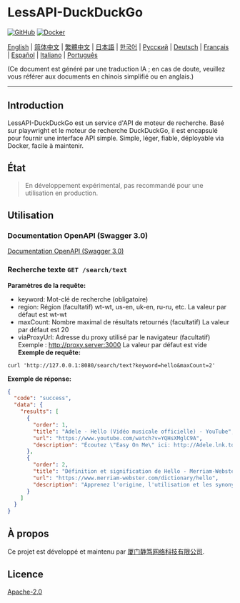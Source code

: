 # LessAPI-DuckDuckGo

[![GitHub](https://img.shields.io/github/license/lessapidev/lessapi-duckduckgo?style=for-the-badge)](https://github.com/username/lessapi-duckduckgo)
[![Docker](https://img.shields.io/docker/pulls/lessapidev/lessapi-duckduckgo?style=for-the-badge)](https://hub.docker.com/r/lessapidev/lessapi-duckduckgo)

[English](./../../README.md) |
[简体中文](./../zhs/README.md) |
[繁體中文](./../zht/README.md) |
[日本語](./../ja/README.md) |
[한국어](./../ko/README.md) |
[Русский](./../ru/README.md) |
[Deutsch](./../de/README.md) |
[Français](./../fr/README.md) |
[Español](./../es/README.md) |
[Italiano](./../it/README.md) |
[Português](./../pt/README.md)

(Ce document est généré par une traduction IA ; en cas de doute, veuillez vous référer aux documents en chinois
simplifié ou en anglais.)

---

## Introduction

LessAPI-DuckDuckGo est un service d'API de moteur de recherche.
Basé sur playwright et le moteur de recherche DuckDuckGo, il est encapsulé pour fournir une interface API simple.
Simple, léger, fiable, déployable via Docker, facile à maintenir.

## État

> En développement expérimental, pas recommandé pour une utilisation en production.

## Utilisation

### Documentation OpenAPI (Swagger 3.0)

[Documentation OpenAPI (Swagger 3.0)](./../../lessapi-duckduckgo.openapi.json)

### Recherche texte `GET /search/text`

**Paramètres de la requête:**

- keyword: Mot-clé de recherche (obligatoire)
- region: Région (facultatif) wt-wt, us-en, uk-en, ru-ru, etc. La valeur par défaut est wt-wt
- maxCount: Nombre maximal de résultats retournés (facultatif) La valeur par défaut est 20
- viaProxyUrl: Adresse du proxy utilisé par le navigateur (facultatif) Exemple : http://proxy.server:3000 La valeur par
  défaut est vide
  **Exemple de requête:**

```shell
curl 'http://127.0.0.1:8080/search/text?keyword=hello&maxCount=2'
```

**Exemple de réponse:**

```json
{
  "code": "success",
  "data": {
    "results": [
      {
        "order": 1,
        "title": "Adele - Hello (Vidéo musicale officielle) - YouTube",
        "url": "https://www.youtube.com/watch?v=YQHsXMglC9A",
        "description": "Écoutez \"Easy On Me\" ici: http://Adele.lnk.to/EOMPre-commandez le nouvel album d'Adele \"30\" avant sa sortie le 19 novembre: https://www.adele.comBoutique \"Adele..."
      },
      {
        "order": 2,
        "title": "Définition et signification de Hello - Merriam-Webster",
        "url": "https://www.merriam-webster.com/dictionary/hello",
        "description": "Apprenez l'origine, l'utilisation et les synonymes du mot hello, une expression ou un geste de salutation. Voir des exemples d'utilisation de hello dans des phrases et des mots associés du dictionnaire."
      }
    ]
  }
}
```

## À propos

Ce projet est développé et maintenu par [厦门静笃网络科技有限公司](https://gentletld.cn).

## Licence

[Apache-2.0](./../../LICENSE)
